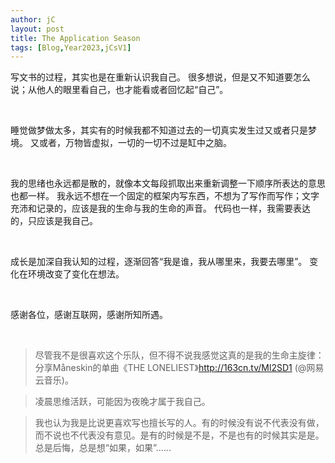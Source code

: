 ```yaml
---
author: jC
layout: post
title: The Application Season
tags: [Blog,Year2023,jCsV1]
---
```


写文书的过程，其实也是在重新认识我自己。
很多想说，但是又不知道要怎么说；从他人的眼里看自己，也才能看或者回忆起“自己”。


<br>


睡觉做梦做太多，其实有的时候我都不知道过去的一切真实发生过又或者只是梦境。
又或者，万物皆虚拟，一切的一切不过是缸中之脑。


<br>


我的思绪也永远都是散的，就像本文每段抓取出来重新调整一下顺序所表达的意思也都一样。
我永远不想在一个固定的框架内写东西，不想为了写作而写作；文字充沛和记录的，应该是我的生命与我的生命的声音。
代码也一样，我需要表达的，只应该是我自己。

<br>


成长是加深自我认知的过程，逐渐回答“我是谁，我从哪里来，我要去哪里”。
变化在环境改变了变化在想法。


<br>


感谢各位，感谢互联网，感谢所知所遇。


<br>


> 尽管我不是很喜欢这个乐队，但不得不说我感觉这真的是我的生命主旋律：分享Måneskin的单曲《THE LONELIEST》http://163cn.tv/Ml2SD1 (@网易云音乐)。


>  凌晨思维活跃，可能因为夜晚才属于我自己。


> 我也认为我是比说更喜欢写也擅长写的人。有的时候没有说不代表没有做，而不说也不代表没有意见。是有的时候是不是，不是也有的时候其实是是。总是后悔，总是想“如果，如果”......
